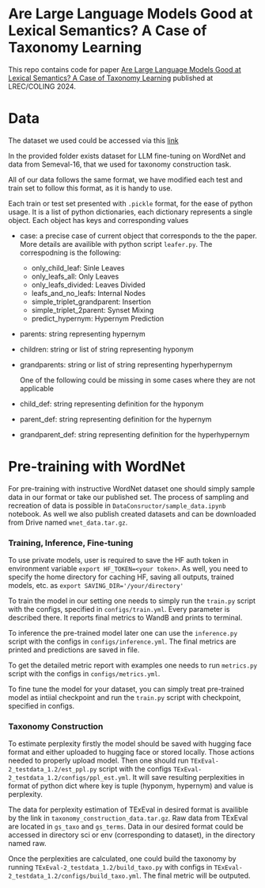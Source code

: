 # Are Large Language Models Good at Lexical Semantics? A Case of Taxonomy Learning

This repo contains code for paper [Are Large Language Models Good at Lexical Semantics? A Case of Taxonomy Learning](google.com) published at LREC/COLING 2024.

# Data

The dataset we used could be accessed via this [link](google.com)

In the provided folder exists dataset for LLM fine-tuning on WordNet and data from Semeval-16, that we used for taxonomy construction task.

All of our data follows the same format, we have modified each test and train set to follow this format, as it is handy to use.

Each train or test set presented with ```.pickle``` format, for the ease of python usage. It is a list of python dictionaries, each dictionary represents a single object. Each object has keys and corresponding values
- case: a precise case of current object that corresponds to the the paper. More details are availible with python script ```leafer.py```. The correspodning is the following:
  - only_child_leaf: Sinle Leaves
  - only_leafs_all: Only Leaves
  - only_leafs_divided: Leaves Divided
  - leafs_and_no_leafs: Internal Nodes
  - simple_triplet_grandparent: Insertion
  - simple_triplet_2parent: Synset Mixing
  - predict_hypernym: Hypernym Prediction 
- parents: string representing hypernym
- children: string or list of string representing hyponym
- grandparents: string or list of string representing hyperhypernym
  
  One of the following could be missing in some cases where they are not applicable
- child_def: string representing definition for the hyponym
- parent_def: string representing definition for the hypernym
- grandparent_def: string representing definition for the hyperhypernym

# Pre-training with WordNet

For pre-training with instructive WordNet dataset one should simply sample data in our format or take our published set. The process of sampling and recreation of data is possible in ```DataConsructor/sample_data.ipynb``` notebook. As well we also publish created datasets and can be downloaded from Drive named ```wnet_data.tar.gz```.

### Training, Inference, Fine-tuning

To use private models, user is required to save the HF auth token in environment variable ```export HF_TOKEN=<your token>```. As well, you need to specify the home directory for caching HF, saving all outputs, trained models, etc. as ```export SAVING_DIR='/your/directory'```

To train the model in our setting one needs to simply run the ```train.py``` script with the configs, specified in ```configs/train.yml```. Every parameter is described there. It reports final metrics to WandB and prints to terminal.

To inference the pre-trained model later one can use the ```inference.py``` script with the configs in ```configs/inference.yml```. The final metrics are printed and predictions are saved in file.

To get the detailed metric report with examples one needs to run ```metrics.py``` script with the configs in ```configs/metrics.yml```. 

To fine tune the model for your dataset, you can simply treat pre-trained model as intiial checkpoint and run the ```train.py``` script with checkpoint, specified in configs.

### Taxonomy Construction

To estimate perplexity firstly the model should be saved with hugging face format and either uploaded to hugging face or stored locally. Those actions needed to properly upload model. 
Then one should run ```TExEval-2_testdata_1.2/est_ppl.py``` script with the configs ```TExEval-2_testdata_1.2/configs/ppl_est.yml```. It will save resulting perplexities in format of python dict where key is tuple (hyponym, hypernym) and value is perplexity. 

The data for perplexity estimation of TExEval in desired format is availible by the link in ```taxonomy_construction_data.tar.gz```. Raw data from TExEval are located in ```gs_taxo``` and ```gs_terms```. Data in our desired format could be accessed in directory sci or env (corresponding to dataset), in the directory named raw.

Once the perplexities are calculated, one could build the taxonomy by running ```TExEval-2_testdata_1.2/build_taxo.py``` with configs in ```TExEval-2_testdata_1.2/configs/build_taxo.yml```. The final metric will be outputed.

